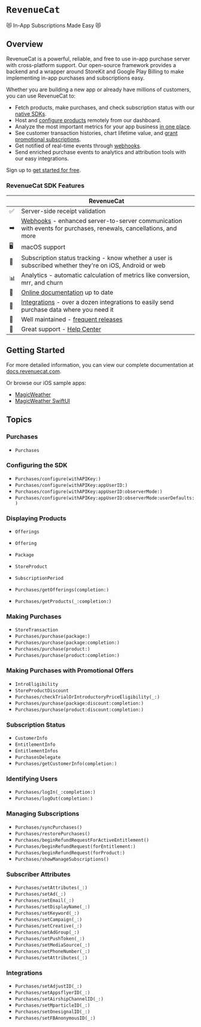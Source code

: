 # ``RevenueCat``

😻 In-App Subscriptions Made Easy 😻

## Overview

RevenueCat is a powerful, reliable, and free to use in-app purchase server with cross-platform support. Our open-source framework provides a backend and a wrapper around StoreKit and Google Play Billing to make implementing in-app purchases and subscriptions easy. 

Whether you are building a new app or already have millions of customers, you can use RevenueCat to:

  * Fetch products, make purchases, and check subscription status with our [native SDKs](https://docs.revenuecat.com/docs/installation). 
  * Host and [configure products](https://docs.revenuecat.com/docs/entitlements) remotely from our dashboard. 
  * Analyze the most important metrics for your app business [in one place](https://docs.revenuecat.com/docs/charts).
  * See customer transaction histories, chart lifetime value, and [grant promotional subscriptions](https://docs.revenuecat.com/docs/customers).
  * Get notified of real-time events through [webhooks](https://docs.revenuecat.com/docs/webhooks).
  * Send enriched purchase events to analytics and attribution tools with our easy integrations.

Sign up to [get started for free](https://app.revenuecat.com/signup).

### RevenueCat SDK Features
|   | RevenueCat |
| --- | --- |
✅ | Server-side receipt validation
➡️ | [Webhooks](https://docs.revenuecat.com/docs/webhooks) - enhanced server-to-server communication with events for purchases, renewals, cancellations, and more
🖥 | macOS support
🎯 | Subscription status tracking - know whether a user is subscribed whether they're on iOS, Android or web
📊 | Analytics - automatic calculation of metrics like conversion, mrr, and churn
📝 | [Online documentation](https://docs.revenuecat.com/docs) up to date
🔀 | [Integrations](https://www.revenuecat.com/integrations) - over a dozen integrations to easily send purchase data where you need it
💯 | Well maintained - [frequent releases](https://github.com/RevenueCat/purchases-ios/releases)
📮 | Great support - [Help Center](https://community.revenuecat.com)

## Getting Started
For more detailed information, you can view our complete documentation at [docs.revenuecat.com](https://docs.revenuecat.com/docs).

Or browse our iOS sample apps:
- [MagicWeather](Examples/MagicWeather)
- [MagicWeather SwiftUI](Examples/MagicWeatherSwiftUI)

## Topics

### Purchases
- ``Purchases``

### Configuring the SDK

- ``Purchases/configure(withAPIKey:)``
- ``Purchases/configure(withAPIKey:appUserID:)``
- ``Purchases/configure(withAPIKey:appUserID:observerMode:)``
- ``Purchases/configure(withAPIKey:appUserID:observerMode:userDefaults:)``

### Displaying Products
- ``Offerings``
- ``Offering``
- ``Package``
- ``StoreProduct``
- ``SubscriptionPeriod``

- ``Purchases/getOfferings(completion:)``
- ``Purchases/getProducts(_:completion:)``

### Making Purchases
- ``StoreTransaction``
- ``Purchases/purchase(package:)``
- ``Purchases/purchase(package:completion:)``
- ``Purchases/purchase(product:)``
- ``Purchases/purchase(product:completion:)``

### Making Purchases with Promotional Offers
- ``IntroEligibility``
- ``StoreProductDiscount``
- ``Purchases/checkTrialOrIntroductoryPriceEligibility(_:)``
- ``Purchases/purchase(package:discount:completion:)``
- ``Purchases/purchase(product:discount:completion:)``

### Subscription Status
- ``CustomerInfo``
- ``EntitlementInfo``
- ``EntitlementInfos``
- ``PurchasesDelegate``
- ``Purchases/getCustomerInfo(completion:)``

### Identifying Users
- ``Purchases/logIn(_:completion:)``
- ``Purchases/logOut(completion:)``

### Managing Subscriptions
- ``Purchases/syncPurchases()``
- ``Purchases/restorePurchases()``
- ``Purchases/beginRefundRequestForActiveEntitlement()``
- ``Purchases/beginRefundRequest(forEntitlement:)``
- ``Purchases/beginRefundRequest(forProduct:)``
- ``Purchases/showManageSubscriptions()``

### Subscriber Attributes

- ``Purchases/setAttributes(_:)``
- ``Purchases/setAd(_:)``
- ``Purchases/setEmail(_:)``
- ``Purchases/setDisplayName(_:)``
- ``Purchases/setKeyword(_:)``
- ``Purchases/setCampaign(_:)``
- ``Purchases/setCreative(_:)``
- ``Purchases/setAdGroup(_:)``
- ``Purchases/setPushToken(_:)``
- ``Purchases/setMediaSource(_:)``
- ``Purchases/setPhoneNumber(_:)``
- ``Purchases/setAttributes(_:)``

### Integrations
- ``Purchases/setAdjustID(_:)``
- ``Purchases/setAppsflyerID(_:)``
- ``Purchases/setAirshipChannelID(_:)``
- ``Purchases/setMparticleID(_:)``
- ``Purchases/setOnesignalID(_:)``
- ``Purchases/setFBAnonymousID(_:)``
